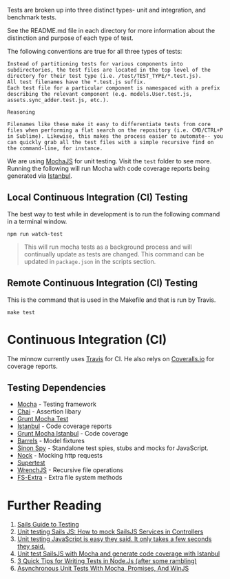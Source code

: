 Tests are broken up into three distinct types- unit and integration, and benchmark tests.

See the README.md file in each directory for more information about the distinction and purpose of each type of test.

The following conventions are true for all three types of tests:

    Instead of partitioning tests for various components into subdirectories, the test files are located in the top level of the directory for their test type (i.e. /test/TEST_TYPE/*.test.js).
    All test filenames have the *.test.js suffix.
    Each test file for a particular component is namespaced with a prefix describing the relevant component (e.g. models.User.test.js, assets.sync_adder.test.js, etc.).

    Reasoning

    Filenames like these make it easy to differentiate tests from core files when performing a flat search on the repository (i.e. CMD/CTRL+P in Sublime). Likewise, this makes the process easier to automate-- you can quickly grab all the test files with a simple recursive find on the command-line, for instance.


We are using [MochaJS](http://mochajs.org) for unit testing. Visit the `test` folder to see more. Running the following will run Mocha with code coverage reports being generated via [Istanbul](http://gotwarlost.github.io/istanbul/).

## Local Continuous Integration (CI) Testing

The best way to test while in development is to run the following command in a terminal window.
```
npm run watch-test
```

> This will run mocha tests as a background process and will continually update as tests are changed. This command can be updated in `package.json` in the scripts section.

## Remote Continuous Integration (CI) Testing

This is the command that is used in the Makefile and that is run by Travis.

```
make test
```

# Continuous Integration (CI)

The minnow currently uses [Travis](https://travis-ci.com/) for CI. He also relys on [Coveralls.io](https://coveralls.io) for coverage reports.

## Testing Dependencies

- [Mocha](http://mochajs.org) - Testing framework
- [Chai](http://chaijs.com/guide) - Assertion libary
- [Grunt Mocha Test](https://github.com/pghalliday/grunt-mocha-test)
- [Istanbul](http://gotwarlost.github.io/istanbul/) - Code coverage reports
- [Grunt Mocha Istanbul](https://github.com/pocesar/grunt-mocha-istanbul) - Code coverage
- [Barrels](https://www.npmjs.org/package/barrels) - Model fixtures
- [Sinon Spy](http://sinonjs.org) - Standalone test spies, stubs and mocks for JavaScript.
- [Nock](https://github.com/pgte/nock) - Mocking http requests
- [Supertest](https://github.com/tj/supertest)
- [WrenchJS](https://github.com/ryanmcgrath/wrench-js) - Recursive file operations
- [FS-Extra](https://github.com/jprichardson/node-fs-extra) - Extra file system methods



# Further Reading 

1. [Sails Guide to Testing](http://sailsjs.org/#/documentation/concepts/Testing)
1. [Unit testing Sails JS: How to mock SailsJS Services in Controllers](https://blog.sergiocruz.me/unit-testing-sails-js-how-to-mock-sailsjs-services-in-controllers/)
1. [Unit testing JavaScript is easy they said. It only takes a few seconds they said.](https://blog.sergiocruz.me/unit-test-sailsjs-with-mocha-and-instanbul-for-code-coverage/)
1. [Unit test SailsJS with Mocha and generate code coverage with Istanbul](https://blog.sergiocruz.me/unit-test-sailsjs-with-mocha-and-instanbul-for-code-coverage/)
1. [3 Quick Tips for Writing Tests in Node.Js (after some rambling)](http://niallohiggins.com/2012/03/28/3-quick-tips-for-writing-tests-in-nodejs/)
1. [Asynchronous Unit Tests With Mocha, Promises, And WinJS](http://lostechies.com/derickbailey/2012/08/17/asynchronous-unit-tests-with-mocha-promises-and-winjs/)
